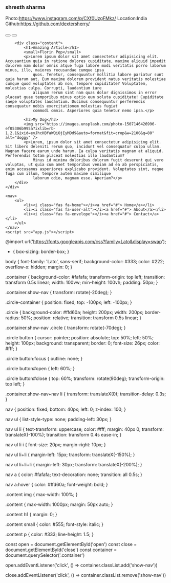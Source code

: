 ### shresth sharma
Photo:https://www.instagram.com/p/CXf0UzgFMkz/
Location:India
Github:https://github.com/dextersherry/


<!DOCTYPE html>
<html lang="en">

<head>
    <meta charset="UTF-8" />
    <meta name="viewport" content="width=device-width, initial-scale=1.0" />
    <link rel="stylesheet" href="https://cdnjs.cloudflare.com/ajax/libs/font-awesome/5.14.0/css/all.min.css" integrity="sha512-1PKOgIY59xJ8Co8+NE6FZ+LOAZKjy+KY8iq0G4B3CyeY6wYHN3yt9PW0XpSriVlkMXe40PTKnXrLnZ9+fkDaog==" crossorigin="anonymous" />
    <link rel="stylesheet" href="app.css" />
    <title>Rotating Navigation</title>
</head>

<body>
    <div class="container">
        <div class="circle-container">
            <div class="circle">
                <button id="close">
            <i class="fas fa-times"></i>
          </button>
                <button id="open">
            <i class="fas fa-bars"></i>
          </button>
            </div>
        </div>

        <div class="content">
            <h1>Amazing Article</h1>
            <small>Florin Pop</small>
            <p>Lorem ipsum dolor sit amet consectetur adipisicing elit. Accusantium quia in ratione dolores cupiditate, maxime aliquid impedit dolorem nam dolor omnis atque fuga labore modi veritatis porro laborum minus, illo, maiores recusandae cumque ipsa
                quos. Tenetur, consequuntur mollitia labore pariatur sunt quia harum aut. Eum maxime dolorem provident natus veritatis molestiae cumque quod voluptates ab non, tempore cupiditate? Voluptatem, molestias culpa. Corrupti, laudantium iure
                aliquam rerum sint nam quas dolor dignissimos in error placeat quae temporibus minus optio eum soluta cupiditate! Cupiditate saepe voluptates laudantium. Ducimus consequuntur perferendis consequatur nobis exercitationem molestias fugiat
                commodi omnis. Asperiores quia tenetur nemo ipsa.</p>

            <h3>My Dog</h3>
            <img src="https://images.unsplash.com/photo-1507146426996-ef05306b995a?ixlib=rb-1.2.1&ixid=eyJhcHBfaWQiOjEyMDd9&auto=format&fit=crop&w=2100&q=80" alt="doggy" />
            <p>Lorem, ipsum dolor sit amet consectetur adipisicing elit. Sit libero deleniti rerum quo, incidunt vel consequatur culpa ullam. Magnam facere earum unde harum. Ea culpa veritatis magnam at aliquid. Perferendis totam placeat molestias illo laudantium?
                Minus id minima doloribus dolorum fugit deserunt qui vero voluptas, ut quia cum amet temporibus veniam ad ea ab perspiciatis, enim accusamus asperiores explicabo provident. Voluptates sint, neque fuga cum illum, tempore autem maxime similique
                laborum odio, magnam esse. Aperiam?</p>
        </div>
    </div>

    <nav>
        <ul>
            <li><i class="fas fa-home"></i><a href="#"> Home</a></li>
            <li><i class="fas fa-user-alt"></i><a href="#"> About</a></li>
            <li><i class="fas fa-envelope"></i><a href="#"> Contact</a></li>
        </ul>
    </nav>
    <script src="app.js"></script>
</body>

</html>

@import url('https://fonts.googleapis.com/css?family=Lato&display=swap');
* {
    box-sizing: border-box;
}

body {
    font-family: 'Lato', sans-serif;
    background-color: #333;
    color: #222;
    overflow-x: hidden;
    margin: 0;
}

.container {
    background-color: #fafafa;
    transform-origin: top left;
    transition: transform 0.5s linear;
    width: 100vw;
    min-height: 100vh;
    padding: 50px;
}

.container.show-nav {
    transform: rotate(-20deg);
}

.circle-container {
    position: fixed;
    top: -100px;
    left: -100px;
}

.circle {
    background-color: #ffd60a;
    height: 200px;
    width: 200px;
    border-radius: 50%;
    position: relative;
    transition: transform 0.5s linear;
}

.container.show-nav .circle {
    transform: rotate(-70deg);
}

.circle button {
    cursor: pointer;
    position: absolute;
    top: 50%;
    left: 50%;
    height: 100px;
    background: transparent;
    border: 0;
    font-size: 26px;
    color: #fff;
}

.circle button:focus {
    outline: none;
}

.circle button#open {
    left: 60%;
}

.circle button#close {
    top: 60%;
    transform: rotate(90deg);
    transform-origin: top left;
}

.container.show-nav+nav li {
    transform: translateX(0);
    transition-delay: 0.3s;
}

nav {
    position: fixed;
    bottom: 40px;
    left: 0;
    z-index: 100;
}

nav ul {
    list-style-type: none;
    padding-left: 30px;
}

nav ul li {
    text-transform: uppercase;
    color: #fff;
    margin: 40px 0;
    transform: translateX(-100%);
    transition: transform 0.4s ease-in;
}

nav ul li i {
    font-size: 20px;
    margin-right: 10px;
}

nav ul li+li {
    margin-left: 15px;
    transform: translateX(-150%);
}

nav ul li+li+li {
    margin-left: 30px;
    transform: translateX(-200%);
}

nav a {
    color: #fafafa;
    text-decoration: none;
    transition: all 0.5s;
}

nav a:hover {
    color: #ffd60a;
    font-weight: bold;
}

.content img {
    max-width: 100%;
}

.content {
    max-width: 1000px;
    margin: 50px auto;
}

.content h1 {
    margin: 0;
}

.content small {
    color: #555;
    font-style: italic;
}

.content p {
    color: #333;
    line-height: 1.5;
}



const open = document.getElementById('open')
const close = document.getElementById('close')
const container = document.querySelector('.container')

open.addEventListener('click', () => container.classList.add('show-nav'))

close.addEventListener('click', () => container.classList.remove('show-nav'))
